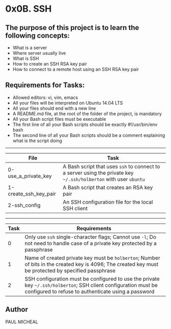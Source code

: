 # 0x0B. SSH

## The purpose of this project is to learn the following concepts:
- What is a server
- Where server usually live
- What is SSH
- How to create an SSH RSA key pair
- How to connect to a remote host using an SSH RSA key pair

## Requirements for Tasks:
- Allowed editors: vi, vim, emacs
- All your files will be interpreted on Ubuntu 14.04 LTS
- All your files should end with a new line
- A README.md file, at the root of the folder of the project, is mandatory
- All your Bash script files must be executable
- The first line of all your Bash scripts should be exactly #!/usr/bin/env bash
- The second line of all your Bash scripts should be a comment explaining what is the script doing

---
File | Task
---|---
0-use_a_private_key | A Bash script that uses ```ssh``` to connect to a server using the private key ```~/.ssh/holberton``` with user ```ubuntu```
1-create_ssh_key_pair | A Bash script that creates an RSA key pair
2-ssh_config | An SSH configuration file for the local SSH client

---
Task | Requirements
---|---
0 | Only use ```ssh``` single-character flags; Cannot use ```-l```; Do not need to handle case of a private key protected by a passphrase
1 | Name of created private key must be ```holberton```; Number of bits in the created key is 4096; The created key must be protected by specified passphrase
2 | SSH configuration must be configured to use the private key ```~/.ssh/holberton```; SSH client configuration must be configured to refuse to authenticate using a password

## Author
PAUL MICHEAL
